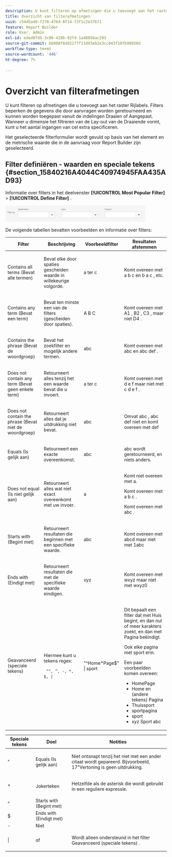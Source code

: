 ```yaml
---
description: U kunt filteren op afmetingen die u toevoegt aan het raster Rijlabels. Filters beperken de gegevens die door aanvragen worden geretourneerd en kunnen worden toegepast vanuit de indelingen Draaien of Aangepast. Wanneer u dimensie het filtreren van de Lay-out van de Draaiende vormt, kunt u het aantal ingangen van cel extra specificeren.
title: Overzicht van filterafmetingen
uuid: c54d5add-f278-476d-8f14-73f1c2e37671
feature: Report Builder
role: User, Admin
exl-id: eded07d5-3c06-419b-92fd-1a48856ac293
source-git-commit: bb908f8dd21f7f11d93eb2e3cc843f107b99950d
workflow-type: tm+mt
source-wordcount: '446'
ht-degree: 7%

---
```


# Overzicht van filterafmetingen

U kunt filteren op afmetingen die u toevoegt aan het raster Rijlabels. Filters beperken de gegevens die door aanvragen worden geretourneerd en kunnen worden toegepast vanuit de indelingen Draaien of Aangepast. Wanneer u dimensie het filtreren van de Lay-out van de Draaiende vormt, kunt u het aantal ingangen van cel extra specificeren.

Het geselecteerde filterformulier wordt gevuld op basis van het element en de metrische waarde die in de aanvraag voor Report Builder zijn geselecteerd.

## Filter definiëren - waarden en speciale tekens {#section_15840216A4044C40974945FAA435AD93}

Informatie over filters in het deelvenster **[!UICONTROL Most Popular Filter]** > **[!UICONTROL Define Filter]** .

![ Schermafbeelding die de Define dialoog van de Filter met opties tonen om door Toepassing, Gebruiker, en Project te filtreren.](/help/admin/admin/assets/filter.png)

De volgende tabellen bevatten voorbeelden en informatie over filters:

<table id="table_8AC3A26FF02143DBA949B30F2A46CF11"> 
 <thead> 
  <tr> 
   <th colname="col1" class="entry"> Filter </th> 
   <th colname="col02" class="entry"> Beschrijving </th> 
   <th colname="col2" class="entry"> Voorbeeldfilter </th> 
   <th colname="col3" class="entry"> Resultaten afstemmen </th> 
  </tr> 
 </thead>
 <tbody> 
  <tr> 
   <td colname="col1"> <p>Contains all terms (Bevat alle termen) </p> </td> 
   <td colname="col02"> <p>Bevat elke door spaties gescheiden waarde in willekeurige volgorde. </p> </td> 
   <td colname="col2"> <p>a ter c </p> </td> 
   <td colname="col3"> <p>Komt overeen met <span class="term"> a b c </span> en <span class="term"> b a c </span>, etc. </p> </td> 
  </tr> 
  <tr> 
   <td colname="col1"> <p>Contains any term (Bevat een term) </p> </td> 
   <td colname="col02"> <p>Bevat ten minste een van de filters (gescheiden door spaties). </p> </td> 
   <td colname="col2"> <p>A B C </p> </td> 
   <td colname="col3"> <p>Komt overeen met <span class="term"> A1 </span>, <span class="term"> B2 </span>, <span class="term"> C3 </span>, maar niet <span class="term"> D4 </span>. </p> </td> 
  </tr> 
  <tr> 
   <td colname="col1"> <p>Contains the phrase (Bevat de woordgroep) </p> </td> 
   <td colname="col02"> <p>Bevat het zoekfilter en mogelijk andere termen. </p> </td> 
   <td colname="col2"> <p>abc </p> </td> 
   <td colname="col3"> <p>Komt overeen met <span class="term"> abc </span> en <span class="term"> abc def </span> . </p> </td> 
  </tr> 
  <tr> 
   <td colname="col1"> <p>Does not contain any term (Bevat geen enkele term) </p> </td> 
   <td colname="col02"> <p>Retourneert alles tenzij het een waarde bevat die u invoert. </p> </td> 
   <td colname="col2"> <p>a ter c </p> </td> 
   <td colname="col3"> <p>Komt overeen met <span class="term"> d e f</span> maar niet met <span class="term"> c d e f</span> . </p> </td> 
  </tr> 
  <tr> 
   <td colname="col1"> <p>Does not contain the phrase (Bevat niet de woordgroep) </p> </td> 
   <td colname="col02"> <p>Retourneert alles dat je uitdrukking niet bevat. </p> </td> 
   <td colname="col2"> <p>abc </p> </td> 
   <td colname="col3"> <p>Omvat <span class="term"> abc </span> , <span class="term"> abc def </span> niet en komt overeen met <span class="term"> def </span> </p> </td> 
  </tr> 
  <tr> 
   <td colname="col1"> <p>Equals (Is gelijk aan) </p> </td> 
   <td colname="col02"> <p>Retourneert een exacte overeenkomst. </p> </td> 
   <td colname="col2"> <p>abc </p> </td> 
   <td colname="col3"> <p> <span class="term"> abc </span> wordt geretourneerd, en niets anders. </p> </td> 
  </tr> 
  <tr> 
   <td colname="col1"> <p>Does not equal (Is niet gelijk aan) </p> </td> 
   <td colname="col02"> <p>Retourneert alles wat niet exact overeenkomt met uw invoer. </p> </td> 
   <td colname="col2"> <p>a </p> </td> 
   <td colname="col3"> <p>Komt niet overeen met <span class="term"> a</span>. </p> <p>Komt overeen met <span class="term"> a b c </span>. </p> <p>Komt overeen met <span class="term"> abc </span> . </p> </td> 
  </tr> 
  <tr> 
   <td colname="col1"> <p>Starts with (Begint met) </p> </td> 
   <td colname="col02"> <p>Retourneert resultaten die beginnen met een specifieke waarde. </p> </td> 
   <td colname="col2"> <p>abc </p> </td> 
   <td colname="col3"> <p>Komt overeen met <span class="term"> abcd </span> maar niet met <span class="term"> 1abc </span> </p> </td> 
  </tr> 
  <tr> 
   <td colname="col1"> <p>Ends with (Eindigt met) </p> </td> 
   <td colname="col02"> <p>Retourneert resultaten die met de specifieke waarde eindigen. </p> </td> 
   <td colname="col2"> <p>xyz </p> </td> 
   <td colname="col3"> <p>Komt overeen met <span class="term"> wxyz </span> maar niet met <span class="term"> wxyz0 </span> </p> </td> 
  </tr> 
  <tr> 
   <td colname="col1"> <p>Geavanceerd (speciale tekens) </p> </td> 
   <td colname="col02"> <p>Hiermee kunt u tekens regex: </p> <p> <code> "", ^, -, *, $, | </code> </p> </td> 
   <td colname="col2"> <p>"^Home*Page$" | sport </p> </td> 
   <td colname="col3"> <p> Dit bepaalt een filter dat met <span class="term"> Huis </span> begint, en dan nul of meer karakters zoekt, en dan met <span class="term"> Pagina </span> beëindigt. </p> <p>Ook elke pagina met <span class="term"> sport </span> erin. </p> <p>Een paar voorbeelden komen overeen: </p> 
    <ul id="ul_72D76C5AFEAF405E8A0E4E3C604D10AE"> 
     <li id="li_4D490059B667450DA8A0103167C7B391">HomePage </li> 
     <li id="li_1351619156274092AEB2771D882AD357">Home en (andere tekens) Pagina </li> 
     <li id="li_940EAA99A8CF49308E8471065EB317B1">Thuissport </li> 
     <li id="li_50A895F14A454BE9BF06EE0F07F99B3B">sportpagina </li> 
     <li id="li_F3CE0D07941D4C2485D2DE0B73E00677">sport </li> 
     <li id="li_E84C15C061824A5D922D9900392F2996">xyz Sport abc </li> 
    </ul> </td> 
  </tr> 
 </tbody> 
</table>

<table id="table_8BBB06C8860745DEA41B39673699DC0F"> 
 <thead> 
  <tr> 
   <th colname="col1" class="entry"> Speciale tekens </th> 
   <th colname="col2" class="entry"> Doel </th> 
   <th colname="col3" class="entry"> Notities </th> 
  </tr> 
 </thead>
 <tbody> 
  <tr> 
   <td colname="col1"> " </td> 
   <td colname="col2"> Equals (Is gelijk aan) </td> 
   <td colname="col3"> <p>Niet ontsnapt tenzij het niet met een ander citaat wordt gepareerd. Bijvoorbeeld, <span class="term"> 17"Vertoning </span> is geen uitdrukking. </p> </td> 
  </tr> 
  <tr> 
   <td colname="col1"> * </td> 
   <td colname="col2"> Jokerteken </td> 
   <td colname="col3"> <p>Hetzelfde als de asterisk die wordt gebruikt in een reguliere expressie. </p> </td> 
  </tr> 
  <tr> 
   <td colname="col1"> ^ </td> 
   <td colname="col2"> Starts with (Begint met) </td> 
   <td colname="col3"> </td> 
  </tr> 
  <tr> 
   <td colname="col1"> $ </td> 
   <td colname="col2"> Ends with (Eindigt met) </td> 
   <td colname="col3"> </td> 
  </tr> 
  <tr> 
   <td colname="col1"> - </td> 
   <td colname="col2"> Niet </td> 
   <td colname="col3"> </td> 
  </tr> 
  <tr> 
   <td colname="col1"> | </td> 
   <td colname="col2"> of </td> 
   <td colname="col3"> <p>Wordt alleen ondersteund in het filter <span class="term"> Geavanceerd (speciale tekens) </span> . </p> </td> 
  </tr> 
 </tbody> 
</table>

